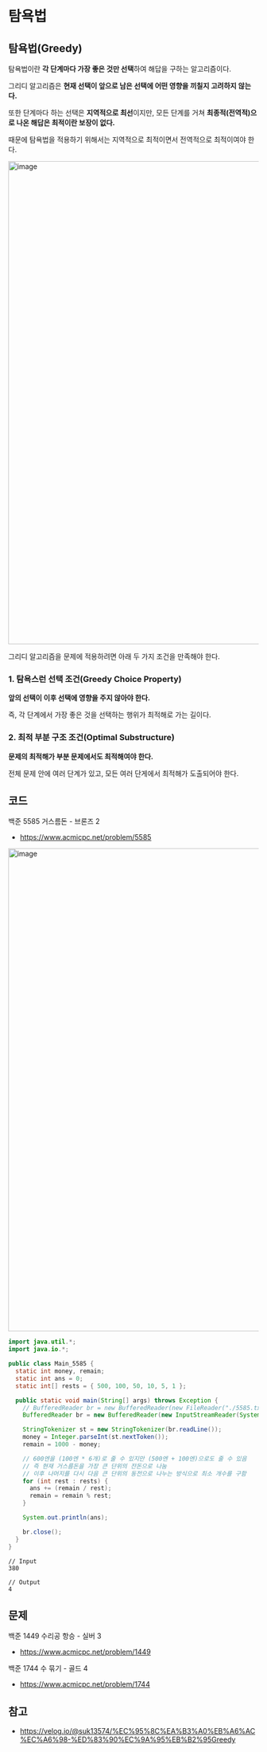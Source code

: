 # 탐욕법
## 탐욕법(Greedy)
탐욕법이란 **각 단계마다 가장 좋은 것만 선택**하여 해답을 구하는 알고리즘이다.

그리디 알고리즘은 **현재 선택이 앞으로 남은 선택에 어떤 영향을 끼칠지 고려하지 않는다.**

또한 단계마다 하는 선택은 **지역적으로 최선**이지만, 모든 단계를 거쳐 **최종적(전역적)으로 나온 해답은 최적이란 보장이 없다.**

때문에 탐욕법을 적용하기 위해서는 지역적으로 최적이면서 전역적으로 최적이여야 한다.

<img width="970" alt="image" src="https://github.com/user-attachments/assets/55d16fe3-3ef8-422a-9a9b-e60bf3a3a034" />

그리디 알고리즘을 문제에 적용하려면 아래 두 가지 조건을 만족해야 한다.

### 1. 탐욕스런 선택 조건(Greedy Choice Property)
**앞의 선택이 이후 선택에 영향을 주지 않아야 한다.**

즉, 각 단계에서 가장 좋은 것을 선택하는 행위가 최적해로 가는 길이다.

### 2. 최적 부분 구조 조건(Optimal Substructure)
**문제의 최적해가 부분 문제에서도 최적해여야 한다.**

전체 문제 안에 여러 단계가 있고, 모든 여러 단게에서 최적해가 도출되어야 한다.

## 코드

백준 5585 거스름돈 - 브론즈 2
- https://www.acmicpc.net/problem/5585

<img width="970" alt="image" src="https://github.com/user-attachments/assets/0629c718-3049-44b6-b2d6-d0de716482dd" />

```java
import java.util.*;
import java.io.*;

public class Main_5585 {
  static int money, remain;
  static int ans = 0;
  static int[] rests = { 500, 100, 50, 10, 5, 1 };

  public static void main(String[] args) throws Exception {
    // BufferedReader br = new BufferedReader(new FileReader("./5585.txt"));
    BufferedReader br = new BufferedReader(new InputStreamReader(System.in));

    StringTokenizer st = new StringTokenizer(br.readLine());
    money = Integer.parseInt(st.nextToken());
    remain = 1000 - money;

    // 600엔을 (100엔 * 6개)로 줄 수 있지만 (500엔 + 100엔)으로도 줄 수 있음
    // 즉 현재 거스름돈을 가장 큰 단위의 잔돈으로 나눔
    // 이후 나머지를 다시 다음 큰 단위의 동전으로 나누는 방식으로 최소 개수를 구함
    for (int rest : rests) {
      ans += (remain / rest);
      remain = remain % rest;
    }

    System.out.println(ans);

    br.close();
  }
}
```

```
// Input
380

// Output
4
```

## 문제
백준 1449 수리공 항승 - 실버 3
- https://www.acmicpc.net/problem/1449

백준 1744 수 묶기 - 골드 4
- https://www.acmicpc.net/problem/1744

## 참고
- https://velog.io/@suk13574/%EC%95%8C%EA%B3%A0%EB%A6%AC%EC%A6%98-%ED%83%90%EC%9A%95%EB%B2%95Greedy
